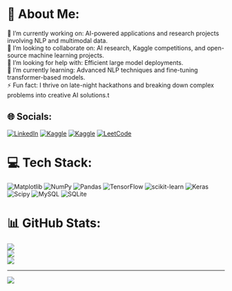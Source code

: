 # 💫 About Me:
🔭 I’m currently working on: AI-powered applications and research projects involving NLP and multimodal data.<br>👯 I’m looking to collaborate on: AI research, Kaggle competitions, and open-source machine learning projects.<br>🤝 I’m looking for help with: Efficient large model deployments.<br>🌱 I’m currently learning: Advanced NLP techniques and fine-tuning transformer-based models.<br>⚡ Fun fact: I thrive on late-night hackathons and breaking down complex problems into creative AI solutions.t


## 🌐 Socials:
[![LinkedIn](https://img.shields.io/badge/LinkedIn-%230077B5.svg?logo=linkedin&logoColor=white)](www.linkedin.com/in/vineet-gupta2280/) 
[![Kaggle](https://img.shields.io/badge/Kaggle-%2301A3E0.svg?logo=kaggle&logoColor=black)](https://www.kaggle.com/vineetgupta2023)
[![Kaggle](https://img.shields.io/badge/Kaggle-%2301A3E0.svg?logo=kaggle&logoColor=black)](https://www.kaggle.com/vineetgupta2023)
[![LeetCode](https://img.shields.io/badge/LeetCode-%23FFA116.svg?logo=leetcode&logoColor=black)](https://leetcode.com/u/vineetcoder5/)


# 💻 Tech Stack:
![Matplotlib](https://img.shields.io/badge/Matplotlib-%23ffffff.svg?style=for-the-badge&logo=Matplotlib&logoColor=black) ![NumPy](https://img.shields.io/badge/numpy-%23013243.svg?style=for-the-badge&logo=numpy&logoColor=white) ![Pandas](https://img.shields.io/badge/pandas-%23150458.svg?style=for-the-badge&logo=pandas&logoColor=white) ![TensorFlow](https://img.shields.io/badge/TensorFlow-%23FF6F00.svg?style=for-the-badge&logo=TensorFlow&logoColor=white) ![scikit-learn](https://img.shields.io/badge/scikit--learn-%23F7931E.svg?style=for-the-badge&logo=scikit-learn&logoColor=white) ![Keras](https://img.shields.io/badge/Keras-%23D00000.svg?style=for-the-badge&logo=Keras&logoColor=white) ![Scipy](https://img.shields.io/badge/SciPy-%230C55A5.svg?style=for-the-badge&logo=scipy&logoColor=%white) ![MySQL](https://img.shields.io/badge/mysql-4479A1.svg?style=for-the-badge&logo=mysql&logoColor=white) ![SQLite](https://img.shields.io/badge/sqlite-%2307405e.svg?style=for-the-badge&logo=sqlite&logoColor=white)
# 📊 GitHub Stats:
![](https://github-readme-stats.vercel.app/api?username=vineetcoder5&theme=dark&hide_border=true&include_all_commits=false&count_private=false)<br/>
![](https://github-readme-streak-stats.herokuapp.com/?user=vineetcoder5&theme=dark&hide_border=true)<br/>
![](https://github-readme-stats.vercel.app/api/top-langs/?username=vineetcoder5&theme=dark&hide_border=true&include_all_commits=false&count_private=false&layout=compact)

---
[![](https://visitcount.itsvg.in/api?id=vineetcoder5&icon=0&color=0)](https://visitcount.itsvg.in)

<!-- Proudly created with GPRM ( https://gprm.itsvg.in ) -->
